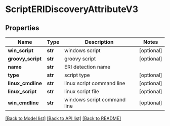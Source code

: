# ScriptERIDiscoveryAttributeV3

## Properties
Name | Type | Description | Notes
------------ | ------------- | ------------- | -------------
**win_script** | **str** | windows script | [optional] 
**groovy_script** | **str** | groovy script  | [optional] 
**name** | **str** | ERI detection name | 
**type** | **str** | script type | [optional] 
**linux_cmdline** | **str** | linux script command line | [optional] 
**linux_script** | **str** | linux script file | [optional] 
**win_cmdline** | **str** | windows script command line | [optional] 

[[Back to Model list]](../README.md#documentation-for-models) [[Back to API list]](../README.md#documentation-for-api-endpoints) [[Back to README]](../README.md)


